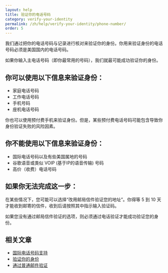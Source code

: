 ```yaml
---
layout: help
title: 验证你的电话号码
category: verify-your-identity
permalink: /zh/help/verify-your-identity/phone-number/
order: 5
---
```

我们通过把你的电话号码与记录进行核对来验证你的身份。你用来验证身份的电话号码必须是美国国内的电话号码。

如果你输入主电话号码（即你最常用的号码），我们就最可能成功验证你的身份。

## 你可以使用以下信息来验证身份：
- 家庭电话号码
- 工作电话号码
- 手机号码
- 座机电话号码

你也可以使用预付费手机来验证身份。但是，某些预付费电话号码可能包含导致你身份验证失败的风险因素。

## 你不能使用以下信息来验证身份：
- 国际电话号码以及有些美国属地的号码
- 谷歌语音或类似 VOIP (基于IP的语音传输) 号码
- 高价（收费）电话号码

## 如果你无法完成这一步：
在某些情况下，您可能可以选择“改用邮局信件验证您的地址”。你得等 5 到 10 天才能收到邮寄的信件，收到后请按照其中指示输入验证码。

如果您没有通过邮局信件验证的选项，则必须通过电话验证才能成功验证您的身份。

## 相关文章

* [国际电话号码支持](/zh/help/verify-your-identity/phone-number/)
* [验证你的身份](/zh/help/verify-your-identity/how-to-verify-your-identity/)
* [通过普通邮件验证](/zh/help/verify-your-identity/verify-your-address-by-mail/)

